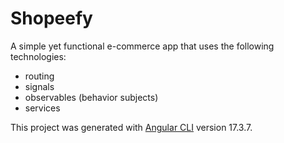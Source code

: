 # Shopeefy

A simple yet functional e-commerce app that uses the following technologies:

- routing
- signals
- observables (behavior subjects)
- services

This project was generated with [Angular CLI](https://github.com/angular/angular-cli) version 17.3.7.
